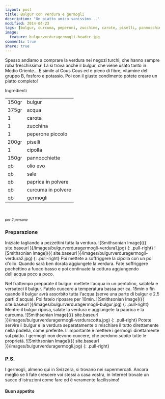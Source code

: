 ```yaml
---
layout: post
title: Bulgur con verdura e germogli
description: "Un piatto unico sanissimo..."
modified: 2014-04-23
tags: [bulgur, curcuma, peperoni, zucchine, carote, piselli, pannocchiette, germogli]
image:
  feature: bulgurverduragermogli-header.jpg
comments: true
share: true
---
```


Spesso andiamo a comprare la verdura nei negozi turchi, che hanno sempre roba freschissima! La si trova anche il bulgur, che viene usato tanto in Medio Oriente... È simile al Cous Cous ed è pieno di fibre, vitamine del gruppo B, fosforo e potassio. Poi con il giusto condimento potete creare un piatto completo!


<div class="ingredients">
	<div class="ingredients-title">Ingredienti</div>
	<table>
		<tbody>
			<tr>
				<td>150gr</td>
				<td>bulgur</td>
			</tr>
			<tr>
				<td>375gr</td>
				<td>acqua</td>
			</tr>
			<tr>
				<td>1</td>
				<td>carota</td>
			</tr>
			<tr>
				<td>1</td>
				<td>zucchina</td>
			</tr>
			<tr>
				<td>1</td>
				<td>peperone piccolo</td>
			</tr>
			<tr>
				<td>200gr</td>
				<td>piselli</td>
			</tr>
			<tr>
				<td>1</td>
				<td>cipolla</td>
			</tr>
			<tr>
				<td>150gr</td>
				<td>pannocchiette</td>
			</tr>
			<tr>
				<td>qb</td>
				<td>olio evo</td>
			</tr>
			<tr>
				<td>qb</td>
				<td>sale</td>
			</tr>
			<tr>
				<td>qb</td>
				<td>paprica in polvere</td>
			</tr>
			<tr>
				<td>qb</td>
				<td>curcuma in polvere</td>
			</tr>
			<tr>
				<td>qb</td>
				<td>germogli</td>
			</tr>
		</tbody>
	</table>
	<br></br>
	<i class="pull-right" style="font-size: 80%;">per 2 persone</i>
</div>


<h3>
	<font color="grey">
		<i class="icon-cogs"></i>
	</font> Preparazione
</h3>

Iniziate tagliando a pezzettini tutta la verdura.
![Smithsonian Image]({{ site.baseurl }}/images/bulgurverduragermogli-verdura1.jpg)
{: .pull-right}
![Smithsonian Image]({{ site.baseurl }}/images/bulgurverduragermogli-verdura2.jpg)
{: .pull-right}
Poi mettete a soffriggere la cipolla con un po' d'olio. Quando sarà ben dorata aggiungete la verdura. Fate soffriggere pochettino a fuoco basso e poi continuate la cottura aggiungendo dell'acqua poco a poco.

Nel frattempo preparate il bulgur: mettete l'acqua in un pentolino, salatela e versateci il bulgur. Fatelo cuocere a temperatura bassa per ca. 15min o fin quando il bulgur avrà assorbito tutta l'acqua (serve una parte di bulgur e 2.5 parti d'acqua). Poi fatelo riposare per 10min.
![Smithsonian Image]({{ site.baseurl }}/images/bulgurverduragermogli-bulgur.jpg)
{: .pull-right}
Mentre il bulgur riposa, salate la verdura e aggiungete la paprica e la curcuma.
![Smithsonian Image]({{ site.baseurl }}/images/bulgurverduragermogli-verduracotta.jpg)
{: .pull-right}
Potete servire il bulgur e la verdura separatamente o mischiare il tutto direttamente nella padella, come preferite. L'importante è mettere i germogli direttamente sul piatto. I germogli non devono cuocere, che perdono subito tutte le proprietà.
![Smithsonian Image]({{ site.baseurl }}/images/bulgurverduragermogli.jpg)
{: .pull-right}

<h3>
  <font color="#FFCC00">
    <i class="icon-lightbulb"></i>
  </font> P.S.
</h3>

I germogli, almeno qui in Svizzera, si trovano nei supermercati. Ancora meglio se li fate crescere voi stessi a casa vostra, in Internet trovate un sacco d'istruzioni come fare ed è veramente facilissimo!


<h4>Buon appetito
	<font color="red">
		<i class="icon-smile"></i>
	</font>
</h4>
